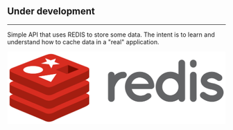 ## Under development
---
Simple API that uses REDIS to store some data.
The intent is to learn and understand how to cache data in a "real" application.

<img title="redis logo" alt="redis logo" src="/img/Redis_Logo.png">


